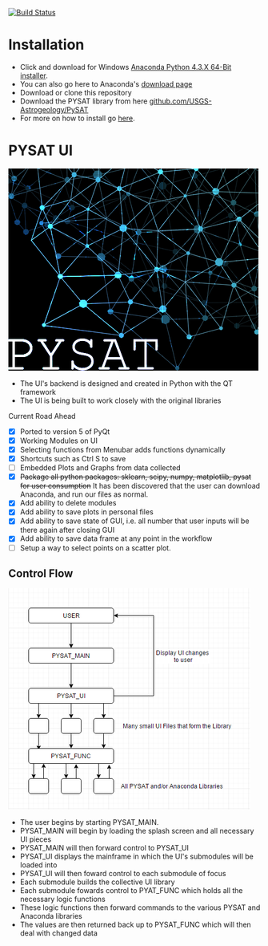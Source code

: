 [![Build Status](https://travis-ci.org/USGS-Astrogeology/PySAT_Point_Spectra_GUI.svg?branch=master)](https://travis-ci.org/USGS-Astrogeology/PySAT_Point_Spectra_GUI)
# Installation

  - Click and download for Windows [Anaconda Python 4.3.X 64-Bit installer](https://repo.continuum.io/archive/Anaconda3-4.3.1-Windows-x86_64.exe).
  - You can also go here to Anaconda's [download page](https://www.continuum.io/downloads)
  - Download or clone this repository
  - Download the PYSAT library from here [github.com/USGS-Astrogeology/PySAT](https://github.com/USGS-Astrogeology/PySAT)
  - For more on how to install go [here](https://github.com/USGS-Astrogeology/PySAT_Point_Spectra_GUI/wiki/How-To-Install).

# PYSAT UI
![PYSAT splash](./images/splash.png)  

- The UI's backend is designed and created in Python with the QT framework
- The UI is being built to work closely with the original libraries

Current Road Ahead
- [x] Ported to version 5 of PyQt
- [x] Working Modules on UI
- [x] Selecting functions from Menubar adds functions dynamically
- [x] Shortcuts such as Ctrl S to save
- [ ] Embedded Plots and Graphs from data collected
- [x] ~~Package all python packages: sklearn, scipy, numpy, matplotlib, pysat for user consumption~~ It has been discovered that the user can download Anaconda, and run our files as normal.
- [x] Add ability to delete modules
- [x] Add ability to save plots in personal files
- [x] Add ability to save state of GUI, i.e. all number that user inputs will be there again after closing GUI
- [x] Add ability to save data frame at any point in the workflow 
- [ ] Setup a way to select points on a scatter plot.

## Control Flow

![FlowChart](./images/Flowchart.png)

- The user begins by starting PYSAT_MAIN.
- PYSAT_MAIN will begin by loading the splash screen and all necessary UI pieces
- PYSAT_MAIN will then forward control to PYSAT_UI
- PYSAT_UI displays the mainframe in which the UI's submodules will be loaded into
- PYSAT_UI will then foward control to each submodule of focus
- Each submodule builds the collective UI library
- Each submodule fowards control to PYAT_FUNC which holds all the necessary logic functions
- These logic functions then forward commands to the various PYSAT and Anaconda libraries
- The values are then returned back up to PYSAT_FUNC which will then deal with changed data

